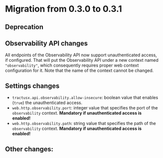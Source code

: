 # Migration from 0.3.0 to 0.3.1

## Deprecation

## Observability API changes

All endpoints of the Observability API now support unauthenticated access, if configured. That will put the
Observability API under a new context named `"observability"`, which consequently requires proper web context
configuration for it. Note that the name of the context cannot be changed.

## Settings changes

- `tractusx.api.observability.allow-insecure`: boolean value that enables (`true`) the unauthenticated access.
- `web.http.observability.port`: integer value that specifies the port of the `observability` context. **Mandatory if
  unauthenticated access is enabled!**
- `web.http.observability.path`: string value that specifies the path of the `observability` context. **Mandatory if
  unauthenticated access is enabled!**

## Other changes:
